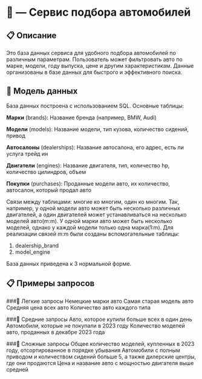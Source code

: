 # 🚗  — Сервис подбора автомобилей

## 📋 Описание

Это база данных сервиса для удобного подбора автомобилей по различным параметрам. Пользователь может фильтровать авто по марке, модели, году выпуска, цене и другим характеристикам. Данные организованы в базе данных для быстрого и эффективного поиска.

## 📂 Модель данных
База данных построена с использованием SQL. Основные таблицы:

**Марки** (brands): Название бренда (например, BMW, Audi)

**Модели** (models): Название модели, тип кузова, количество сидений, привод

**Автосалоны** (dealerships): Название автосалона, его адрес, есть ли услуга трейд ин

**Двигатели** (engines): Название двигателя, тип, количество hp, количество цилиндров, объем 

**Покупки** (purchases): Проданные модели авто, их количество, автосалон, который продал авто

Связи между таблицами: многие ко многим, один ко многим. Так, например, у одной модели авто может быть несколько различных двигателей, а один двигателей может устанавливаться на несколько моделей авто(m:m). У одной марки авто может быть несколько моделей, однако у каждой модели только одна марка(1:m). 
Для реализации связей m:m были созданы вспомогательные таблицы:
1. dealership_brand
2. model_engine

База данных приведена к 3 нормальной форме.

## 📋 Примеры запросов
###🔹 Легкие запросы
Немецкие марки авто
Самая старая модель авто
Средняя цена всех авто
Количество авто каждого типа

###🔸 Средние запросы
Авто, которое купили больше всех в один день
Автомобили, которые не покупали в 2023 году
Количество моделей авто, проданных в декабре 2023 года

###🔺 Сложные запросы
Общее количество моделей, купленных в 2023 году, отсортированное в порядке убывания
Автомобили с полным приводом и количеством сидений больше 5, а также дилерские центры, где они продаются
Цена и название авто с мощностью двигателя выше средней


